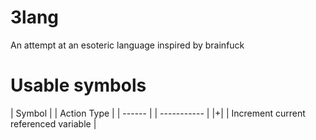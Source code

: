 # 3lang
An attempt at an esoteric language inspired by brainfuck

# Usable symbols
| Symbol | | Action Type |
| ------ | | ----------- |
|+| | Increment current referenced variable |
